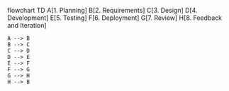 flowchart TD
    A[1. Planning]
    B[2. Requirements]
    C[3. Design]
    D[4. Development]
    E[5. Testing]
    F[6. Deployment]
    G[7. Review]
    H[8. Feedback and Iteration]

    A --> B
    B --> C
    C --> D
    D --> E
    E --> F
    F --> G
    G --> H
    H --> B
